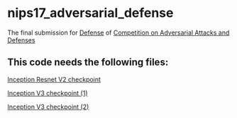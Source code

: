 # nips17_adversarial_defense
The final submission for
[Defense](https://www.kaggle.com/c/nips-2017-defense-against-adversarial-attack)
of
[Competition on Adversarial Attacks and Defenses](https://github.com/tensorflow/cleverhans/tree/master/examples/nips17_adversarial_competition)

## This code needs the following files:
[Inception Resnet V2 checkpoint](http://download.tensorflow.org/models/ens_adv_inception_resnet_v2_2017_08_18.tar.gz)

[Inception V3 checkpoint (1)](http://download.tensorflow.org/models/ens3_adv_inception_v3_2017_08_18.tar.gz)

[Inception V3 checkpoint (2)](http://download.tensorflow.org/models/ens4_adv_inception_v3_2017_08_18.tar.gz)

